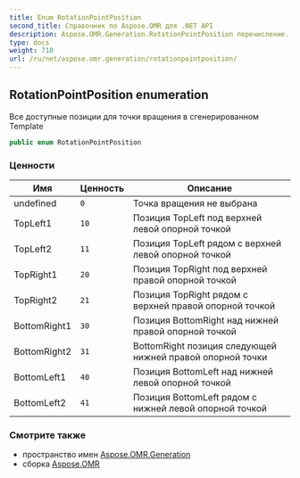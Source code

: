 ```yaml
---
title: Enum RotationPointPosition
second_title: Справочник по Aspose.OMR для .NET API
description: Aspose.OMR.Generation.RotationPointPosition перечисление. Все доступные позиции для точки вращения в сгенерированном Template
type: docs
weight: 710
url: /ru/net/aspose.omr.generation/rotationpointposition/
---
```

## RotationPointPosition enumeration

Все доступные позиции для точки вращения в сгенерированном Template

```csharp
public enum RotationPointPosition
```

### Ценности

| Имя | Ценность | Описание |
| --- | --- | --- |
| undefined | `0` | Точка вращения не выбрана |
| TopLeft1 | `10` | Позиция TopLeft под верхней левой опорной точкой |
| TopLeft2 | `11` | Позиция TopLeft рядом с верхней левой опорной точкой |
| TopRight1 | `20` | Позиция TopRight под верхней правой опорной точкой |
| TopRight2 | `21` | Позиция TopRight рядом с верхней правой опорной точкой |
| BottomRight1 | `30` | Позиция BottomRight над нижней правой опорной точкой |
| BottomRight2 | `31` | BottomRight позиция следующей нижней правой опорной точки |
| BottomLeft1 | `40` | Позиция BottomLeft над нижней левой опорной точкой |
| BottomLeft2 | `41` | Позиция BottomLeft рядом с нижней левой опорной точкой |

### Смотрите также

* пространство имен [Aspose.OMR.Generation](../../aspose.omr.generation/)
* сборка [Aspose.OMR](../../)


